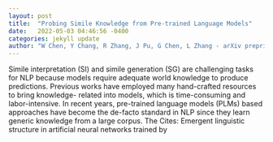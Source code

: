 ```yaml
---
layout: post
title:  "Probing Simile Knowledge from Pre-trained Language Models"
date:   2022-05-03 04:46:56 -0400
categories: jekyll update
author: "W Chen, Y Chang, R Zhang, J Pu, G Chen, L Zhang - arXiv preprint arXiv , 2022"
---
```

Simile interpretation (SI) and simile generation (SG) are challenging tasks for NLP because models require adequate world knowledge to produce predictions. Previous works have employed many hand-crafted resources to bring knowledge- related into models, which is time-consuming and labor-intensive. In recent years, pre-trained language models (PLMs) based approaches have become the de-facto standard in NLP since they learn generic knowledge from a large corpus. The Cites: Emergent linguistic structure in artificial neural networks trained by